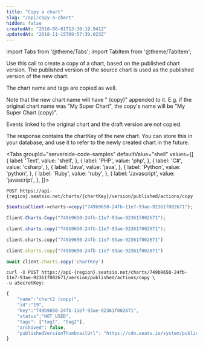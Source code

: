 ```yaml
---
title: "Copy a chart"
slug: "/api/copy-a-chart"
hidden: false
createdAt: "2018-08-01T13:30:19.941Z"
updatedAt: "2018-11-15T09:57:39.023Z"
---
```


import Tabs from '@theme/Tabs';
import TabItem from '@theme/TabItem';

Use this call to create a copy of a chart, based on the published chart version. The published version of the source chart is used as the published version of the new chart.
 
The chart name and tags are copied as well. 

Note that the new chart name will have " (copy)" appended to it. E.g. if the original chart name was "My Super Chart", the copy's name will be "My Super Chart (copy)".

Events linked to the original chart and the draft version are not copied.

The response contains the chartKey of the new chart. You can store this in your database, and use it to refer to the newly created chart in the future.



<Tabs 
  groupId="serverside-code-samples"
  defaultValue="shell"
  values={[
{ label: 'Text', value: 'shell', },
{ label: 'PHP', value: 'php', },
{ label: 'C#', value: 'csharp', },
{ label: 'Java', value: 'java', },
{ label: 'Python', value: 'python', },
{ label: 'Ruby', value: 'ruby', },
{ label: 'Javascript', value: 'javascript', },
]}>
<TabItem value='shell'>

```shell
POST https://api-{region}.seatsio.net/charts/{chartKey}/version/published/actions/copy
```

</TabItem>
<TabItem value='php'>

```php
$seatsioClient->charts->copy("749b9650-24fb-11e7-93ae-92361f002671");
```

</TabItem>
<TabItem value='csharp'>

```csharp
Client.Charts.Copy("749b9650-24fb-11e7-93ae-92361f002671");
```

</TabItem>
<TabItem value='java'>

```java
client.charts.copy("749b9650-24fb-11e7-93ae-92361f002671");
```

</TabItem>
<TabItem value='python'>

```python
client.charts.copy("749b9650-24fb-11e7-93ae-92361f002671")
```

</TabItem>
<TabItem value='ruby'>

```ruby
client.charts.copy("749b9650-24fb-11e7-93ae-92361f002671")
```

</TabItem>
<TabItem value='javascript'>

```javascript
await client.charts.copy('chartKey')
```

</TabItem>
</Tabs>





```shell
curl -X POST https://api-{region}.seatsio.net/charts/749b9650-24fb-11e7-93ae-92361f002671/version/published/actions/copy \
-u aSecretKey:
```



```javascript
{
    "name":"chart2 (copy)",
    "id":"19",
    "key":"749b9650-24fb-11e7-93ae-92361f002671",
    "status":"NOT_USED",
    "tags": ["tag1", "tag2"],
    "archived": false,
    "publishedVersionThumbnailUrl": "https://cdn.seats.io/system/public/.../published/.../thumbnail"
}
```

